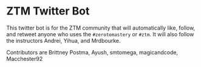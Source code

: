 # ZTM Twitter Bot

This twitter bot is for the ZTM community that will automatically like, follow, and retweet anyone who uses the
`#zerotomastery` or `#ztm`. It will also follow the instructors Andrei, Yihua, and Mrdbourke.

Contributors are Brittney Postma, Ayush, smtomega, magicandcode, Macchester92
